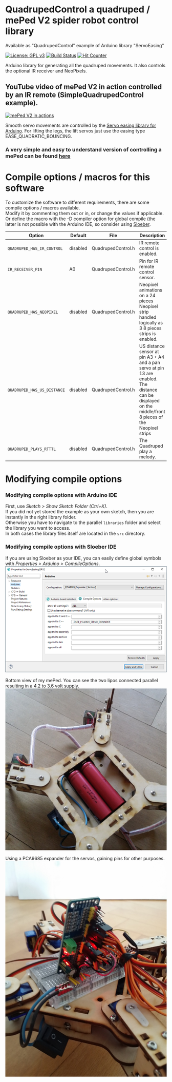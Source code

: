 # QuadrupedControl a quadruped / mePed V2 spider robot control library
Available as "QuadrupedControl" example of Arduino library "ServoEasing"

[![License: GPL v3](https://img.shields.io/badge/License-GPLv3-blue.svg)](https://www.gnu.org/licenses/gpl-3.0)
[![Build Status](https://github.com/ArminJo/QuadrupedControl/workflows/LibraryBuild/badge.svg)](https://github.com/ArminJo/QuadrupedControl/actions)
[![Hit Counter](https://hitcounter.pythonanywhere.com/count/tag.svg?url=https%3A%2F%2Fgithub.com%2FArminJo%2FQuadrupedControl)](https://github.com/brentvollebregt/hit-counter)

Arduino library for generating all the quadruped movements. It also controls the optional IR receiver and NeoPixels.

## YouTube video of mePed V2 in action controlled by an IR remote (SimpleQuadrupedControl example).
[![mePed V2 in actions](https://i.ytimg.com/vi/MsIjTRRUyGU/hqdefault.jpg)](https://youtu.be/MsIjTRRUyGU)

Smooth servo movements are controlled by the [Servo easing library for Arduino](https://github.com/ArminJo/ServoEasing).
For lifting the legs, the lift servos just use the easing type EASE_QUADRATIC_BOUNCING.

### A very simple and easy to understand version of controlling a mePed can be found [here](https://github.com/oracid/Easy-Quadruped-kinematic)

# Compile options / macros for this software
To customize the software to different requirements, there are some compile options / macros available.<br/>
Modify it by commenting them out or in, or change the values if applicable. Or define the macro with the -D compiler option for global compile (the latter is not possible with the Arduino IDE, so consider using [Sloeber](https://eclipse.baeyens.it).<br/>

| Option | Default | File | Description |
|-|-|-|-|
| `QUADRUPED_HAS_IR_CONTROL` | disabled | QuadrupedControl.h | IR remote control is enabled. |
| `IR_RECEIVER_PIN` | A0 | QuadrupedControl.h | Pin for IR remote control sensor. |
| `QUADRUPED_HAS_NEOPIXEL` | disabled | QuadrupedControl.h | Neopixel animations on a 24 pieces Neopixel strip handled logically as 3 8 pieces strips is enabled. |
| `QUADRUPED_HAS_US_DISTANCE` | disabled | QuadrupedControl.h | US distance sensor at pin A3 + A4 and a pan servo at pin 13 are enabled. The distance can be displayed on the middle/front 8 pieces of the Neopixel strips |
| `QUADRUPED_PLAYS_RTTTL` | disabled | QuadrupedControl.h | The Quadruped play a melody. |

# Modifying compile options
### Modifying compile options with Arduino IDE
First, use *Sketch > Show Sketch Folder (Ctrl+K)*.<br/>
If you did not yet stored the example as your own sketch, then you are instantly in the right library folder.<br/>
Otherwise you have to navigate to the parallel `libraries` folder and select the library you want to access.<br/>
In both cases the library files itself are located in the `src` directory.<br/>

### Modifying compile options with Sloeber IDE
If you are using Sloeber as your IDE, you can easily define global symbols with *Properties > Arduino > CompileOptions*.<br/>
![Sloeber settings](https://github.com/ArminJo/ServoEasing/blob/master/pictures/SloeberDefineSymbols.png)

Bottom view of my mePed. You can see the two lipos connected parallel resulting in a 4.2 to 3.6 volt supply.
![Bottom view](pictures/mePed_bottom.jpg)

Using a PCA9685 expander for the servos, gaining pins for other purposes.
![PCA9685 expander](pictures/mePedWithPCA9685.jpg)